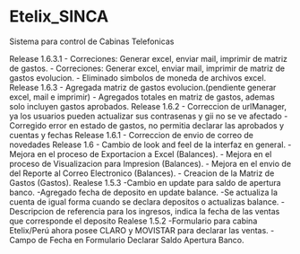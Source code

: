 Etelix_SINCA
============

Sistema para control de Cabinas Telefonicas

Release 1.6.3.1
    - Correciones: Generar excel, enviar mail, imprimir de matriz de gastos.
    - Correciones: Generar excel, enviar mail, imprimir de matriz de gastos evolucion.
    - Eliminado simbolos de moneda de archivos excel.
Release 1.6.3
    - Agregada matriz de gastos evolucion.(pendiente generar excel, mail e imprimir)
    - Agregados totales en matriz de gastos, ademas solo incluyen gastos aprobados.
Release 1.6.2
    - Correccion de urlManager, ya los usuarios pueden actualizar sus contrasenas y gii no se ve afectado
    - Corregido error en estado de gastos, no permitia declarar las aprobados y cuentas y fechas
Release 1.6.1
    - Correccion de envio de correo de novedades
Release 1.6
    - Cambio de look and feel de la interfaz en general.
    - Mejora en el proceso de Exportacion a Excel (Balances).
    - Mejora en el proceso de Visualizacion para Impresion (Balances).
    - Mejora en el envio de del Reporte al Correo Electronico (Balances).
    - Creacion de la Matriz de Gastos (Gastos). 
Realese 1.5.3
    -Cambio en update para saldo de apertura banco.
    -Agregado fecha de deposito en update balance.
    -Se actualiza la cuenta de igual forma cuando se declara depositos o actualizas balance.
    -Descripcion de referencia para los ingresos, indica la fecha de las ventas que corresponde el deposito
Realese 1.5.2
    -Formulario para cabina Etelix/Perú ahora posee CLARO y MOVISTAR para declarar las ventas.
    -Campo de Fecha en Formulario Declarar Saldo Apertura Banco.
